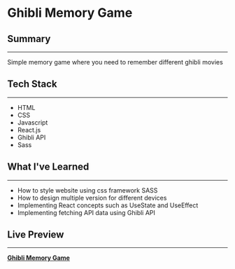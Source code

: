 # Ghibli Memory Game
## Summary
---
Simple memory game where you need to remember different ghibli movies

## Tech Stack
---
- HTML
- CSS
- Javascript
- React.js
- Ghibli API
- Sass
  
## What I've Learned
---
- How to style website using css framework SASS
- How to design multiple version for different devices
- Implementing React concepts such as UseState and UseEffect
- Implementing fetching API data using Ghibli API

## Live Preview
---
**[Ghibli Memory Game](https://dim-27.github.io/memory-game/)**
